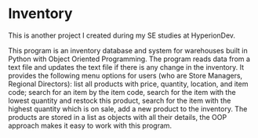 # Inventory
This is another project I created during my SE studies at HyperionDev.

This program is an inventory database and system for warehouses built in Python with Object Oriented Programming. The program reads data from a text file and updates the text file if there is any change in the inventory. It provides the following menu options for users (who are Store Managers, Regional Directors): list all products with price, quantity, location, and item code; search for an item by the item code, search for the item with the lowest quantity and restock this product, search for the item with the highest quantity which is on sale, add a new product to the inventory. The products are stored in a list as objects with all their details, the OOP approach makes it easy to work with this program. 

